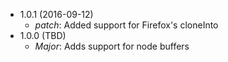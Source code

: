 * 1.0.1 (2016-09-12)
  * _patch_: Added support for Firefox's cloneInto
* 1.0.0 (TBD)
  * _Major_: Adds support for node buffers